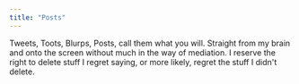 ```yaml
---
title: "Posts"
---
```


Tweets, Toots, Blurps, Posts, call them what you will. Straight from my brain and onto the screen without much in the way of mediation. I reserve the right to delete stuff I regret saying, or more likely, regret the stuff I didn't delete.